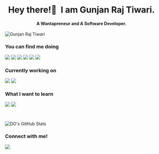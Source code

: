 <h1 align="center">Hey there!👋&nbsp; I am Gunjan Raj Tiwari.</h1>
<h4 align="center">A Wantapreneur and A Software Developer.</h3>
<p align="left"> <img src="https://scontent.fktm1-1.fna.fbcdn.net/v/t1.0-9/90266774_105044931142049_7656114186799284224_n.jpg?_nc_cat=100&ccb=2&_nc_sid=09cbfe&_nc_ohc=9R9uJLwLxGwAX_9amjK&_nc_ht=scontent.fktm1-1.fna&oh=0f58f213849feda15930998857a510c1&oe=60232CA7" alt="Gunjan Raj Tiwari" /></p>

### You can find me doing 

<img src="https://img.shields.io/badge/-html-orange?style=for-the-badge">   <img src="https://img.shields.io/badge/-css-red?style=for-the-badge">   <img src="https://img.shields.io/badge/-javascript-blueviolet?style=for-the-badge">   <img src="https://img.shields.io/badge/-nodejs-lightgrey?style=for-the-badge">   <img src="https://img.shields.io/badge/-FIGMA-brightgreen?style=for-the-badge">   <img src="https://img.shields.io/badge/-bootstrap-blue?style=for-the-badge"> 

### Currently working on

<img src="https://img.shields.io/badge/-Data structures-blueviolet?style=for-the-badge">          <img src="https://img.shields.io/badge/-Algorithms-blue?style=for-the-badge">  

### What I want to learn

<img src="https://img.shields.io/badge/-REACT-ffae42?style=for-the-badge">      <img src="https://img.shields.io/badge/-blockchain solidity-ffd800?style=for-the-badge"> 

<br>

![DO's GitHub Stats](https://github-readme-stats.vercel.app/api?username=gunjanrajtiwari&theme=bluewhite&show_icons=true)

### Connect with me!
[<img src="https://img.shields.io/badge/linkedin-%230077B5.svg?&style=for-the-badge&logo=linkedin&logoColor=white" />](https://www.linkedin.com/in/gunjan-raj-tiwari-bb4624187/) 

